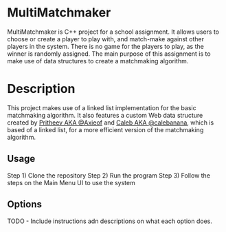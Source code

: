 # MultiMatchmaker

MultiMatchmaker is C++ project for a school assignment. It allows users to choose or create a player to play with, 
and match-make against other players in the system. There is no game for the players to play, as the 
winner is randomly assigned. The main purpose of this assignment is to make use of data structures 
to create a matchmaking algorithm.

# Description

This project makes use of a linked list implementation for the basic matchmaking algorithm.
It also features a custom Web data structure created by [Pritheev AKA @Axieof](https://github.com/Axieof "Pritheev's Profile") and [Caleb AKA @calebanana](https://github.com/calebanana "Caleb's Profile"), which is based 
of a linked list, for a more efficient version of the matchmaking algorithm.

## Usage

Step 1) Clone the repository
Step 2) Run the program
Step 3) Follow the steps on the Main Menu UI to use the system

## Options

TODO - Include instructions adn descriptions on what each option does.
